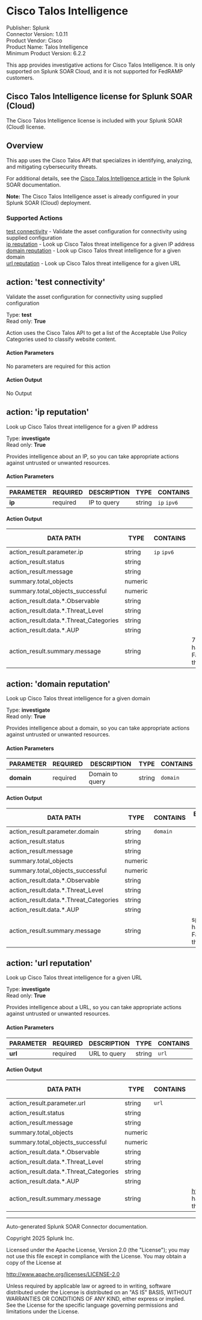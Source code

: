 # Cisco Talos Intelligence

Publisher: Splunk \
Connector Version: 1.0.11 \
Product Vendor: Cisco \
Product Name: Talos Intelligence \
Minimum Product Version: 6.2.2

This app provides investigative actions for Cisco Talos Intelligence. It is only supported on Splunk SOAR Cloud, and it is not supported for FedRAMP customers.

## Cisco Talos Intelligence license for Splunk SOAR (Cloud)

The Cisco Talos Intelligence license is included with your Splunk SOAR (Cloud) license.

## Overview

This app uses the Cisco Talos API that specializes in identifying, analyzing, and mitigating cybersecurity threats.

For additional details, see the [Cisco Talos Intelligence article](https://docs.splunk.com/Documentation/SOAR/current/Playbook/Talos) in the Splunk SOAR documentation.

**Note:** The Cisco Talos Intelligence asset is already configured in your Splunk SOAR (Cloud) deployment.

### Supported Actions

[test connectivity](#action-test-connectivity) - Validate the asset configuration for connectivity using supplied configuration \
[ip reputation](#action-ip-reputation) - Look up Cisco Talos threat intelligence for a given IP address \
[domain reputation](#action-domain-reputation) - Look up Cisco Talos threat intelligence for a given domain \
[url reputation](#action-url-reputation) - Look up Cisco Talos threat intelligence for a given URL

## action: 'test connectivity'

Validate the asset configuration for connectivity using supplied configuration

Type: **test** \
Read only: **True**

Action uses the Cisco Talos API to get a list of the Acceptable Use Policy Categories used to classify website content.

#### Action Parameters

No parameters are required for this action

#### Action Output

No Output

## action: 'ip reputation'

Look up Cisco Talos threat intelligence for a given IP address

Type: **investigate** \
Read only: **True**

Provides intelligence about an IP, so you can take appropriate actions against untrusted or unwanted resources.

#### Action Parameters

PARAMETER | REQUIRED | DESCRIPTION | TYPE | CONTAINS
--------- | -------- | ----------- | ---- | --------
**ip** | required | IP to query | string | `ip` `ipv6` |

#### Action Output

DATA PATH | TYPE | CONTAINS | EXAMPLE VALUES
--------- | ---- | -------- | --------------
action_result.parameter.ip | string | `ip` `ipv6` | |
action_result.status | string | | |
action_result.message | string | | |
summary.total_objects | numeric | | |
summary.total_objects_successful | numeric | | |
action_result.data.\*.Observable | string | | |
action_result.data.\*.Threat_Level | string | | |
action_result.data.\*.Threat_Categories | string | | |
action_result.data.\*.AUP | string | | |
action_result.summary.message | string | | 72.163.4.185 has a Favorable threat level |

## action: 'domain reputation'

Look up Cisco Talos threat intelligence for a given domain

Type: **investigate** \
Read only: **True**

Provides intelligence about a domain, so you can take appropriate actions against untrusted or unwanted resources.

#### Action Parameters

PARAMETER | REQUIRED | DESCRIPTION | TYPE | CONTAINS
--------- | -------- | ----------- | ---- | --------
**domain** | required | Domain to query | string | `domain` |

#### Action Output

DATA PATH | TYPE | CONTAINS | EXAMPLE VALUES
--------- | ---- | -------- | --------------
action_result.parameter.domain | string | `domain` | |
action_result.status | string | | |
action_result.message | string | | |
summary.total_objects | numeric | | |
summary.total_objects_successful | numeric | | |
action_result.data.\*.Observable | string | | |
action_result.data.\*.Threat_Level | string | | |
action_result.data.\*.Threat_Categories | string | | |
action_result.data.\*.AUP | string | | |
action_result.summary.message | string | | splunk.com has a Favorable threat level |

## action: 'url reputation'

Look up Cisco Talos threat intelligence for a given URL

Type: **investigate** \
Read only: **True**

Provides intelligence about a URL, so you can take appropriate actions against untrusted or unwanted resources.

#### Action Parameters

PARAMETER | REQUIRED | DESCRIPTION | TYPE | CONTAINS
--------- | -------- | ----------- | ---- | --------
**url** | required | URL to query | string | `url` |

#### Action Output

DATA PATH | TYPE | CONTAINS | EXAMPLE VALUES
--------- | ---- | -------- | --------------
action_result.parameter.url | string | `url` | |
action_result.status | string | | |
action_result.message | string | | |
summary.total_objects | numeric | | |
summary.total_objects_successful | numeric | | |
action_result.data.\*.Observable | string | | |
action_result.data.\*.Threat_Level | string | | |
action_result.data.\*.Threat_Categories | string | | |
action_result.data.\*.AUP | string | | |
action_result.summary.message | string | | https://splunk.com has a Favorable threat level |

______________________________________________________________________

Auto-generated Splunk SOAR Connector documentation.

Copyright 2025 Splunk Inc.

Licensed under the Apache License, Version 2.0 (the "License");
you may not use this file except in compliance with the License.
You may obtain a copy of the License at

http://www.apache.org/licenses/LICENSE-2.0

Unless required by applicable law or agreed to in writing,
software distributed under the License is distributed on an "AS IS" BASIS,
WITHOUT WARRANTIES OR CONDITIONS OF ANY KIND, either express or implied.
See the License for the specific language governing permissions and limitations under the License.
